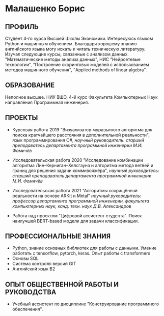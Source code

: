 # Малашенко Борис

## ПРОФИЛЬ
Студент 4-го курса Высшей Школы Экономики. Интересуюсь языком Python и машинным обучением. Благодаря хорошему знанию английского языка могу искать и читать техническую литературу. Изучал следующие курсы, связанные с анализом данных: "Математические методы анализа данных", НИС "Нейрсетевые технологии", "Построение скоринговых моделей с использованием методов машинного обучения", "Applied methods of linear algebra".

## ОБРАЗОВАНИЕ

Неполное высшее. НИУ ВШЭ, 4-й курс Факультета Компьютерных Наук направления
Программная инженерия.

## ПРОЕКТЫ

- Курсовая работа 2019 "Визуализатор муравьиного алгоритма для поиска кратчайшего расстояния в дополнительной реальности", язык
программирования C\#, _научный руководитель: старший преподаватель департамента
программной инженерии М.И. Фомичёв_

- Исследовательская работа 2020 "Исследование комбинации алгоритма Лин–Керниган–Хелсгауна и алгоритма метода ветвей и границ для решения задачи коммивояжёра", _научный руководитель: старший преподаватель департамента программной инженерии М.И. Фомичёв_

- Исследовательская работа 2021 "Алгоритмы сокращённой реальности на основе ARKit и Metal" _научный руководитель: профессор департамента
программной инженерии, факультета компьютерных наук, канд. техн. наук Д.В. Александров_

- Работа над проектом "Цифровой ассистент студента". Поиск наилучшей BERT-based модели для задачи классификации.

## ПРОФЕССИОНАЛЬНЫЕ ЗНАНИЯ
- Python, знание основных библиотек для работы с данными. Умение работать с tensorflow, pytorch, keras. Опыт работы с transformers
- Основы SQL
- Система контроля версий GIT
- Английский язык B2

## ОПЫТ ОБЩЕСТВЕННОЙ РАБОТЫ И РУКОВОДСТВА

- Учебный ассистент по дисциплине "Конструирование программного обеспечения".
